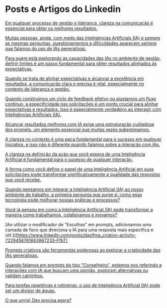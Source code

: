# Posts e Artigos do Linkedin
[Em qualquer processo de gestão e liderança, clareza na comunicação é essencial para obter os melhores resultados.](https://www.linkedin.com/posts/davifma_completo-ou-complexo-activity-7236428604203520000-rp-v)

[Muitas pessoas, ainda, com medo das Inteligências Artificiais (IA) e sempre as mesmas perguntas, questionamentos e dificuldades aparecem sempre que falamos do uso de IAs generativas.](https://www.linkedin.com/posts/davifma_promptogithubio-activity-7235617325742194688-bvyd)

[Para quem está explorando as capacidades das IAs no ambiente de gestão, definir limites é um passo fundamental para obter resultados alinhados às expectativas.](https://www.linkedin.com/posts/davifma_limites-activity-7235255063101796352-Fqwd)

[Quando se trata de alinhar expectativas e alcançar a excelência em resultados, a comunicação clara e precisa é vital, especialmente no contexto de liderança e gestão.](https://www.linkedin.com/posts/davifma_exemplos-activity-7233847354255151104-3tf6)

[Quando construímos um ciclo de feedback efetivo ou ajustamos um fluxo contínuo, a especificidade nas solicitações é um ponto crucial para alinhar expectativas e resultados. Isso é especialmente verdadeiro ao interagir com Inteligências Artificiais (IA).](https://www.linkedin.com/posts/davifma_formato-activity-7232721996487245824-hfMH)

[Alcançar resultados melhores com IA exige uma estruturação cuidadosa dos prompts, um elemento essencial que muitas vezes subestimamos.](https://www.linkedin.com/posts/davifma_o-b%C3%A1sico-bem-feito-activity-7232355890983538691-wBRu)

[A clareza no contexto é uma peça fundamental para o sucesso em qualquer iniciativa, e isso não é diferente quando falamos sobre a interação com IAs.](https://www.linkedin.com/posts/davifma_contexto-activity-7231993469479604225-J7w6)

[A clareza na definição da ação que você espera de uma Inteligência Artificial é fundamental para o sucesso de qualquer interação.](https://www.linkedin.com/posts/davifma_a%C3%A7%C3%A3o-activity-7231631095518158851-S4ao)

[A forma como você define o papel de uma Inteligência Artificial em suas solicitações pode transformar significativamente a qualidade das respostas que você recebe.](https://www.linkedin.com/posts/davifma_papel-activity-7231268712949940224-wC6a)

[Quando pensamos em integrar a Inteligência Artificial (IA) ao nosso ambiente de trabalho, a primeira pergunta que surge é: como essa tecnologia pode melhorar nossas práticas e processos?](https://www.linkedin.com/posts/davifma_agilidade-transformaaexaetodigital-aiplanningpoker-activity-7230906282637950976-vIZo)

[Você já pensou em como a Inteligência Artifícial (IA) pode transformar a maneira como trabalhamos, colaboramos e inovamos?](https://www.linkedin.com/posts/davifma_tipos-de-prompts-e-agentes-activity-7230543894122291201-TA0T)

[Ao utilizar o modificador de "Escolhas" em prompts, adicionamos uma camada de foco que direciona a IA para uma resposta mais específica e útil.]([https://www.linkedin.com/posts/davifma_criativo-activity-7229456761663967233-FfbT]

[Prompts criativos são ferramentas poderosas ao explorar a criatividade das IAs generativas.](https://www.linkedin.com/posts/davifma_criativo-activity-7229456761663967233-FfbT)

[Quando falamos em prompts do tipo "Conselheiro", estamos nos referindo a interações com IA que buscam uma opinião, exploram alternativas ou validam caminhos.](https://www.linkedin.com/posts/davifma_conselheiro-activity-7227665711358214144-6FAm)

[Para tarefas repetitivas e rotineiras, o uso de Inteligência Artificial (IA) pode ser um divisor de águas.](https://www.linkedin.com/posts/davifma_promptotipos-de-prompttarefeiromd-at-main-activity-7227310698031136770-xJLP)

[O que um(a) Dev precisa agora?](https://www.linkedin.com/posts/activity-7224088557248794624-BKFu)
